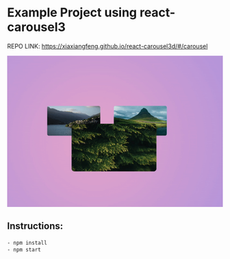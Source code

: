 # Example Project using react-carousel3

REPO LINK: https://xiaxiangfeng.github.io/react-carousel3d/#/carousel

![result](./src//assests/result.gif)

## Instructions:
    - npm install
    - npm start